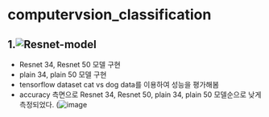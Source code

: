 # computervsion_classification

## 1.![Resnet-model](https://github.com/minigoom/computervsion_classification/blob/main/Resnet%20model.ipynb)
- Resnet 34, Resnet 50 모델 구현
- plain 34, plain 50 모델 구현
- tensorflow dataset cat vs dog data를 이용하여 성능을 평가해봄
- accuracy 측면으로 Resnet 34, Resnet 50, plain 34, plain 50 모델순으로 낮게 측정되었다.
(![image](https://user-images.githubusercontent.com/97006756/159713492-2aa62954-45c0-4111-92cb-dae232dd6bb3.png)
